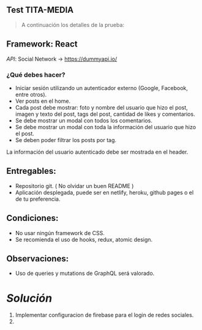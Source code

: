 ## Test TITA-MEDIA
> A continuación los detalles de la prueba:
## Framework: React
_API_: Social Network -> https://dummyapi.io/
### ¿Qué debes hacer?
- Iniciar sesión utilizando un autenticador externo (Google, Facebook, entre otros).
- Ver posts en el home.
- Cada post debe mostrar: foto y nombre del usuario que hizo el post, imagen y texto del post, tags del post, cantidad de likes y comentarios.
- Se debe mostrar un modal con todos los comentarios.
- Se debe mostrar un modal con toda la información del usuario que hizo el post.
- Se deben poder filtrar los posts por tag.
>
La información del usuario autenticado debe ser mostrada en el header.
## Entregables:
- Repositorio git. ( No olvidar un buen README )
- Aplicación desplegada, puede ser en netlify, heroku, github pages o el de tu preferencia.

## Condiciones:
- No usar ningún framework de CSS.
- Se recomienda el uso de hooks, redux, atomic design.

## Observaciones:
- Uso de queries y mutations de GraphQL será valorado.

# _Solución_
1. Implementar configuracion de firebase para el login de redes sociales.
2. 